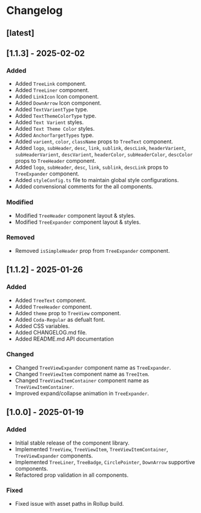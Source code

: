 # Changelog

## [latest]

## [1.1.3] - 2025-02-02

### Added

- Added `TreeLink` component.
- Added `TreeLiner` component.
- Added `LinkIcon` Icon component.
- Added `DownArrow` Icon component.
- Added `TextVarientType` type.
- Added `TextThemeColorType` type.
- Added `Text Varient` styles.
- Added `Text Theme Color` styles.
- Added `AnchorTargetTypes` type.
- Added `varient`, `color`, `className` props to `TreeText` component.
- Added `logo`, `subHeader`, `desc`, `link`, `sublink`, `descLink`, `headerVarient`, `subHeaderVarient`, `descVarient`, `headerColor`, `subHeaderColor`, `descColor` props to `TreeHeader` component.
- Added `logo`, `subHeader`, `desc`, `link`, `sublink`, `descLink` props to `TreeExpander` component.
- Added `styleConfig.ts` file to maintain global style configurations.
- Added convensional comments for the all components.

### Modified

- Modified `TreeHeader` component layout & styles.
- Modified `TreeExpander` component layout & styles.

### Removed

- Removed `isSimpleHeader` prop from `TreeExpander` component.

## [1.1.2] - 2025-01-26

### Added

- Added `TreeText` component.
- Added `TreeHeader` component.
- Added `theme` prop to `TreeView` component.
- Added `Coda-Regular` as defualt font.
- Added CSS variables.
- Added CHANGELOG.md file.
- Added README.md API documentation

### Changed

- Changed `TreeViewExpander` component name as `TreeExpander`.
- Changed `TreeViewItem` component name as `TreeItem`.
- Changed `TreeViewItemContainer` component name as `TreeViewItemContainer`.
- Improved expand/collapse animation in `TreeExpander`.

## [1.0.0] - 2025-01-19

### Added

- Initial stable release of the component library.
- Implemented `TreeView`, `TreeViewItem`, `TreeViewItemContainer`, `TreeViewExpander` components.
- Implemented `TreeLiner`, `TreeBadge`, `CirclePointer`, `DownArrow` supportive components.
- Refactored prop validation in all components.

### Fixed

- Fixed issue with asset paths in Rollup build.
